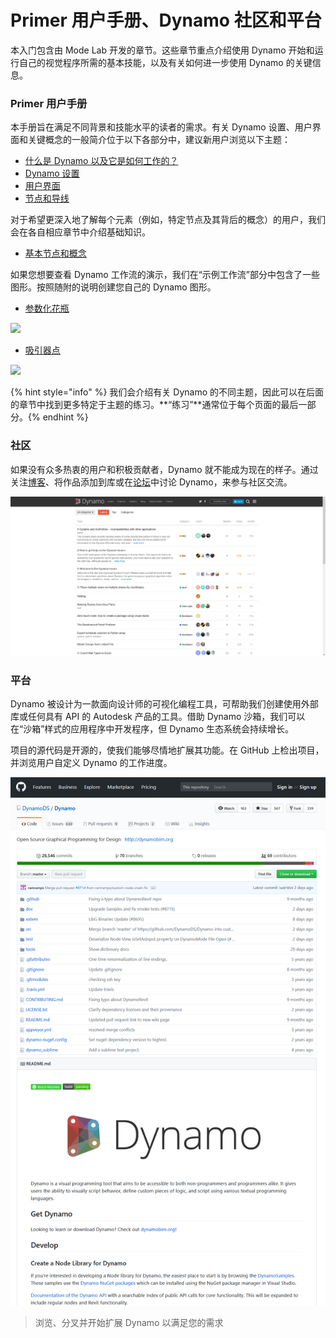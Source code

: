 # Primer 用户手册、Dynamo 社区和平台

本入门包含由 Mode Lab 开发的章节。这些章节重点介绍使用 Dynamo 开始和运行自己的视觉程序所需的基本技能，以及有关如何进一步使用 Dynamo 的关键信息。&#x20;

### Primer 用户手册

本手册旨在满足不同背景和技能水平的读者的需求。有关 Dynamo 设置、用户界面和关键概念的一般简介位于以下各部分中，建议新用户浏览以下主题：

* [什么是 Dynamo 以及它是如何工作的？](1-what-is-dynamo.md)
* [Dynamo 设置](../2\_setup\_for\_dynamo/)
* [用户界面](../3\_user\_interface/)
* [节点和导线](../4\_nodes\_and\_wires/)

对于希望更深入地了解每个元素（例如，特定节点及其背后的概念）的用户，我们会在各自相应章节中介绍基础知识。

* [基本节点和概念](../5\_essential\_nodes\_and\_concepts/)

如果您想要查看 Dynamo 工作流的演示，我们在“示例工作流”部分中包含了一些图形。按照随附的说明创建您自己的 Dynamo 图形。

* [参数化花瓶](../10\_sample\_workflow/10-1\_getting-started-workflows/1-parametric-vase.md)

![](<./images/1-2/vase1.gif>)

* [吸引器点](../10\_sample\_workflow/10-1\_getting-started-workflows/2-attractor-points.md)

![](<./images/1-2/attractor1.gif>)

{% hint style="info" %}
我们会介绍有关 Dynamo 的不同主题，因此可以在后面的章节中找到更多特定于主题的练习。**“练习”**通常位于每个页面的最后一部分。{% endhint %}

### 社区

如果没有众多热衷的用户和积极贡献者，Dynamo 就不能成为现在的样子。通过关注[博客](http://dynamobim.org/blog/)、将作品添加到库或在[论坛](https://forum.dynamobim.com)中讨论 Dynamo，来参与社区交流。

![The Forum](./images/1-2/02-Community.png)

### 平台

Dynamo 被设计为一款面向设计师的可视化编程工具，可帮助我们创建使用外部库或任何具有 API 的 Autodesk 产品的工具。借助 Dynamo 沙箱，我们可以在“沙箱”样式的应用程序中开发程序，但 Dynamo 生态系统会持续增长。

项目的源代码是开源的，使我们能够尽情地扩展其功能。在 GitHub 上检出项目，并浏览用户自定义 Dynamo 的工作进度。

![The Repo](./images/1-2/03-TheRepo.png)

> 浏览、分叉并开始扩展 Dynamo 以满足您的需求
